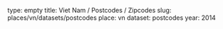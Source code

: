 type: empty
title: Viet Nam / Postcodes / Zipcodes
slug: places/vn/datasets/postcodes
place: vn
dataset: postcodes
year: 2014
